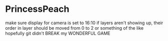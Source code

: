 # PrincessPeach
make sure display for camera is set to 16:10
if layers aren't showing up, their order in layer should be moved from 0 to 2 or something of the like
hopefully git didn't BREAK my WONDERFUL GAME  
